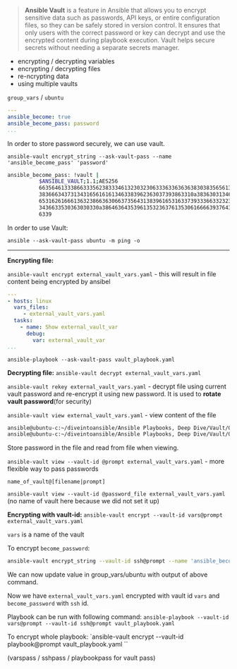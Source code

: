 >**Ansible Vault** is a feature in Ansible that allows you to encrypt sensitive data such as passwords, API keys, or entire configuration files, so they can be safely stored in version control. It ensures that only users with the correct password or key can decrypt and use the encrypted content during playbook execution. Vault helps secure secrets without needing a separate secrets manager.

- encrypting / decrypting variables
- encrypting / decrypting files
- re-ncrypting data
- using multiple vaults

`group_vars` / `ubuntu`
```yaml
---
ansible_become: true
ansible_become_pass: password
...
```

In order to store password securely, we can use vault.

`ansible-vault encrypt_string --ask-vault-pass --name 'ansible_become_pass' 'password'`

```bash
ansible_become_pass: !vault |
          $ANSIBLE_VAULT;1.1;AES256
          66356461333866333562383334613230323063336336363638303835656139323931343131306139
          3836663437313431656161613463383962363037393863310a383630313464623935366131353165
          65316261666136323866363066373564313839616531633739333663323232663633373164326265
          3436633530363030330a386463643539613532363761353061666639376432316130316437323434
          6339

```

In order to use Vault:

`ansible --ask-vault-pass ubuntu -m ping -o`

---

**Encrypting file:**

`ansible-vault encrypt external_vault_vars.yaml` - this will result in file content being encrypted by ansibel

```yaml
---
- hosts: linux
  vars_files:
     - external_vault_vars.yaml
  tasks:
    - name: Show external_vault_var
      debug:
        var: external_vault_var
...
```

`ansible-playbook --ask-vault-pass vault_playbook.yaml`

**Decrypting file:**
`ansible-vault decrypt external_vault_vars.yaml`

`ansible-vault rekey external_vault_vars.yaml` - decrypt file using current vault password and re-encrypt it using new password. It is used to **rotate vault password**(for security)

`ansible-vault view external_vault_vars.yaml` - view content of the file

```bash
ansible@ubuntu-c:~/diveintoansible/Ansible Playbooks, Deep Dive/Vault/02$ echo vaultpass > password_file
ansible@ubuntu-c:~/diveintoansible/Ansible Playbooks, Deep Dive/Vault/02$ ansible-vault view --vault-password-file=password_file external_vault_vars.yaml 
```

Store password in the file and read from file when viewing.

`ansible-vault view --vault-id @prompt external_vault_vars.yaml` - more flexible way to pass passwords

`name_of_vault@[filename|prompt]`

`ansible-vault view --vault-id @password_file external_vault_vars.yaml` (no name of vault here because we did not set it up)

**Encrypting with vault-id:**
`ansible-vault encrypt --vault-id vars@prompt external_vault_vars.yaml`

`vars` is a name of the vault

To encrypt `become_password`:
```bash
ansible-vault encrypt_string --vault-id ssh@prompt --name 'ansible_become_pass' 'password'
```

We can now update value in group_vars/ubuntu with output of above command.

Now we have `external_vault_vars.yaml` encrypted with vault id `vars` and `become_password` with `ssh` id.

Playbook can be run with following command:
`ansible-playbook --vault-id vars@prompt --vault-id ssh@prompt vault_playbook.yaml`

To encrypt whole playbook:
`ansible-vault encrypt --vault-id playbook@prompt vault_playbook.yaml ``


(varspass / sshpass / playbookpass for vault pass)